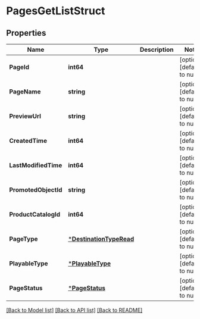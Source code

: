 # PagesGetListStruct

## Properties
Name | Type | Description | Notes
------------ | ------------- | ------------- | -------------
**PageId** | **int64** |  | [optional] [default to null]
**PageName** | **string** |  | [optional] [default to null]
**PreviewUrl** | **string** |  | [optional] [default to null]
**CreatedTime** | **int64** |  | [optional] [default to null]
**LastModifiedTime** | **int64** |  | [optional] [default to null]
**PromotedObjectId** | **string** |  | [optional] [default to null]
**ProductCatalogId** | **int64** |  | [optional] [default to null]
**PageType** | [***DestinationTypeRead**](DestinationTypeRead.md) |  | [optional] [default to null]
**PlayableType** | [***PlayableType**](PlayableType.md) |  | [optional] [default to null]
**PageStatus** | [***PageStatus**](PageStatus.md) |  | [optional] [default to null]

[[Back to Model list]](../README.md#documentation-for-models) [[Back to API list]](../README.md#documentation-for-api-endpoints) [[Back to README]](../README.md)


